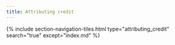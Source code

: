 ```yaml
---
title: Attributing credit
---
```




{% include section-navigation-tiles.html type="attributing_credit" search="true" except="index.md" %}

